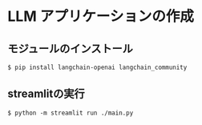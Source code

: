 # LLM アプリケーションの作成

## モジュールのインストール

```
$ pip install langchain-openai langchain_community
```


## streamlitの実行

```
$ python -m streamlit run ./main.py
```